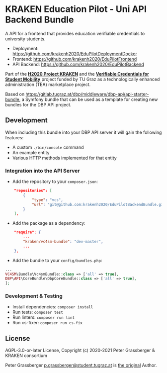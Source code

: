 # KRAKEN Education Pilot - Uni API Backend Bundle

A API for a frontend that provides education verifiable credentials to university students.

- Deployment: https://github.com/krakenh2020/EduPilotDeploymentDocker
- Frontend: https://github.com/krakenh2020/EduPilotFrontend
- API Backend: https://github.com/krakenh2020/EduPilotBackend

Part of the [**H2020 Project KRAKEN**](https://krakenh2020.eu/) and the [**Verifiable Credentials for Student Mobility**](https://api.ltb.io/show/BLUOR) project funded by TU Graz 
as a technologically enhanced administration (TEA) marketplace project.

Based on https://gitlab.tugraz.at/dbp/middleware/dbp-api/api-starter-bundle, a 
Symfony bundle that can be used as a template for creating new bundles for the
DBP API project.


## Development

When including this bundle into your DBP API server it will gain the following
features:

* A custom `./bin/console` command
* An example entity
* Various HTTP methods implemented for that entity


### Integration into the API Server

* Add the repository to your `composer.json`:

```json
    "repositories": [
        {
            "type": "vcs",
            "url": "git@github.com:krakenh2020/EduPilotBackendBundle.git"
        }
    ],
```

* Add the package as a dependency:

```json
    "require": {
        ...
        "kraken/vc4sm-bundle": "dev-master",
        ...
    },
```

* Add the bundle to your `config/bundles.php`:

```php
...
VC4SM\Bundle\Vc4smBundle::class => ['all' => true],
DBP\API\CoreBundle\DbpCoreBundle::class => ['all' => true],
];
```

### Development & Testing

* Install dependencies: `composer install`
* Run tests: `composer test`
* Run linters: `composer run lint`
* Run cs-fixer: `composer run cs-fix`


## License

AGPL-3.0-or-later License, Copyright (c) 2020-2021 Peter Grassberger & KRAKEN consortium

Peter Grassberger <p.grassberger@student.tugraz.at> is [the original](https://github.com/PeterTheOne/vc4sm-backend) Author.
